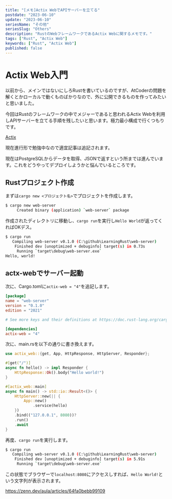 ```yaml
---
title: "[メモ]Actix WebでAPIサーバーを立てる"
postdate: "2023-06-10"
update: "2023-06-10"
seriesName: "その他"
seriesSlug: "Others"
description: "RustのWebフレームワークであるActix Webに関するメモです。"
tags: ["Rust", "Actix Web"]
keywords: ["Rust", "Actix Web"]
published: false
---
```


# Actix Web入門

以前から、メインではないにしろRustを書いているのですが、AtCoderの問題を解くとかローカルで動くものばかりなので、外に公開できるものを作ってみたいと思いました。

今回はRustのフレームワークの中でメジャーであると思われるActix Webを利用しAPIサーバーを立てる手順を残したいと思います。極力最小構成で行くつもりです。

[Actix](https://actix.rs/)

現在進行形で勉強中なので適宜記事は追記されます。

現在はPostgreSQLからデータを取得、JSONで返すという所までは進んでいます。これをどうやってデプロイしようかと悩んでいるところです。

## Rustプロジェクト作成

まずは`cargo new <プロジェクト名>`でプロジェクトを作成します。

```bash
$ cargo new web-server
     Created binary (application) `web-server` package
```

作成されたディレクトリに移動し、`cargo run`を実行し`Hello World`が返ってくればOKデス。

```bash
$ cargo run
   Compiling web-server v0.1.0 (C:\github\LearningRust\web-server)
    Finished dev [unoptimized + debuginfo] target(s) in 0.73s
     Running `target\debug\web-server.exe`
Hello, world!
```

## actx-webでサーバー起動

次に、Cargo.tomlに`actix-web = "4"`を追記します。

```toml
[package]
name = "web-server"
version = "0.1.0"
edition = "2021"

# See more keys and their definitions at https://doc.rust-lang.org/cargo/reference/manifest.html

[dependencies]
actix-web = "4"
```

次に、main.rsを以下の通りに書き換えます。

```rust
use actix_web::{get, App, HttpResponse, HttpServer, Responder};

#[get("/")]
async fn hello() -> impl Responder {
    HttpResponse::Ok().body("Hello world!")
}

#[actix_web::main]
async fn main() -> std::io::Result<()> {
    HttpServer::new(|| {
        App::new()
            .service(hello)
    })
    .bind(("127.0.0.1", 8080))?
    .run()
    .await
}
```

再度、`cargo run`を実行します。

```bash
$ cargo run
   Compiling web-server v0.1.0 (C:\github\LearningRust\web-server)
    Finished dev [unoptimized + debuginfo] target(s) in 5.91s
     Running `target\debug\web-server.exe`
```

この状態でブラウザーで`localhost:8080`にアクセスしすれば、`Hello World!`という文字列が表示されます。

https://zenn.dev/aula/articles/64fa0bebb99109
